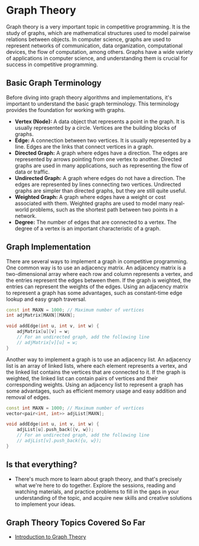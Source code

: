 # Graph Theory

Graph theory is a very important topic in competitive programming. It is the study of graphs, which are mathematical structures used to model pairwise relations between objects. In computer science, graphs are used to represent networks of communication, data organization, computational devices, the flow of computation, among others. Graphs have a wide variety of applications in computer science, and understanding them is crucial for success in competitive programming.

## Basic Graph Terminology

Before diving into graph theory algorithms and implementations, it's important to understand the basic graph terminology. This terminology provides the foundation for working with graphs.

- **Vertex (Node):** A data object that represents a point in the graph. It is usually represented by a circle. Vertices are the building blocks of graphs.
- **Edge:** A connection between two vertices. It is usually represented by a line. Edges are the links that connect vertices in a graph.
- **Directed Graph:** A graph where edges have a direction. The edges are represented by arrows pointing from one vertex to another. Directed graphs are used in many applications, such as representing the flow of data or traffic.
- **Undirected Graph:** A graph where edges do not have a direction. The edges are represented by lines connecting two vertices. Undirected graphs are simpler than directed graphs, but they are still quite useful.
- **Weighted Graph:** A graph where edges have a weight or cost associated with them. Weighted graphs are used to model many real-world problems, such as the shortest path between two points in a network.
- **Degree:** The number of edges that are connected to a vertex. The degree of a vertex is an important characteristic of a graph.

## Graph Implementation

There are several ways to implement a graph in competitive programming. One common way is to use an adjacency matrix. An adjacency matrix is a two-dimensional array where each row and column represents a vertex, and the entries represent the edges between them. If the graph is weighted, the entries can represent the weights of the edges. Using an adjacency matrix to represent a graph has some advantages, such as constant-time edge lookup and easy graph traversal.

```cpp
const int MAXN = 1000; // Maximum number of vertices
int adjMatrix[MAXN][MAXN];

void addEdge(int u, int v, int w) {
    adjMatrix[u][v] = w;
    // For an undirected graph, add the following line
    // adjMatrix[v][u] = w;
}

```

Another way to implement a graph is to use an adjacency list. An adjacency list is an array of linked lists, where each element represents a vertex, and the linked list contains the vertices that are connected to it. If the graph is weighted, the linked list can contain pairs of vertices and their corresponding weights. Using an adjacency list to represent a graph has some advantages, such as efficient memory usage and easy addition and removal of edges.

```cpp
const int MAXN = 1000; // Maximum number of vertices
vector<pair<int, int>> adjList[MAXN];

void addEdge(int u, int v, int w) {
    adjList[u].push_back({v, w});
    // For an undirected graph, add the following line
    // adjList[v].push_back({u, w});
}

```

## Is that everything? 
- There's much more to learn about graph theory, and that's precisely what we're here to do together. Explore the sessions, reading and watching materials, and practice problems to fill in the gaps in your understanding of the topic, and acquire new skills and creative solutions to implement your ideas.


## Graph Theory Topics Covered So Far

- [Introduction to Graph Theory]()